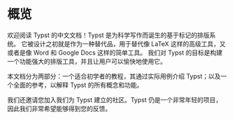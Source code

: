 # 概览

欢迎阅读 Typst 的中文文档！Typst 是为科学写作而诞生的基于标记的排版系统。
它被设计之初就是作为一种替代品，用于替代像 LaTeX 这样的高级工具，又或者是像 Word 和 Google Docs 这样的简单工具。
我们对 Typst 的目标是构建一个功能强大的排版工具，并且让用户可以愉快地使用它。

本文档分为两部分：一个适合初学者的教程，其通过实际用例介绍 Typst；以及一个全面的参考，以解释 Typst 的所有概念和功能。

我们还邀请您加入我们为 Typst 建立的社区。Typst 仍是一个非常年轻的项目，因此我们非常希望能够得到您的反馈。
